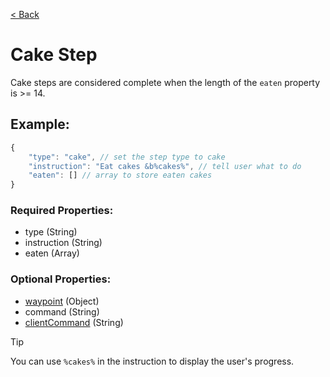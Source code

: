 [< Back](https://github.com/LilFroggy/BingoHelper-Guide-Creation-Process/blob/master/README.md#step-types)
# Cake Step
Cake steps are considered complete when the length of the ``eaten`` property is >= 14.

## Example:
```js
{
    "type": "cake", // set the step type to cake
    "instruction": "Eat cakes &b%cakes%", // tell user what to do
    "eaten": [] // array to store eaten cakes
}
```
### Required Properties:
- type (String)
- instruction (String)
- eaten (Array)

### Optional Properties:
- [waypoint](https://github.com/LilFroggy/BingoHelper-Guide-Creation-Process/blob/master/globalStepProperties/waypoint.md#waypoint-step-property) (Object)
- command (String)
- [clientCommand](https://github.com/LilFroggy/BingoHelper-Guide-Creation-Process/blob/master/globalStepProperties/clientCommand.md#clientcommand-step-property) (String)

> [!TIP]
> You can use ``%cakes%`` in the instruction to display the user's progress.
